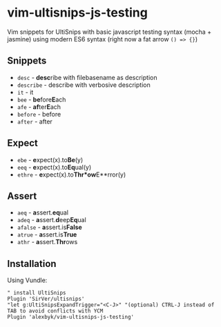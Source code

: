 # vim-ultisnips-js-testing
Vim snippets for UltiSnips with basic javascript testing syntax (mocha + jasmine) using modern ES6 syntax (right now a fat arrow `() => {}`)

## Snippets
* `desc` - **desc**ribe with filebasename as description
* `describe` - describe with verbosive description
* `it` - it
* `bee` - **be**fore**E**ach
* `afe` - **af**ter**E**ach
* `before` - before
* `after` - after

## Expect

* `ebe` - **e**xpect(x).to**Be**(y)
* `eeq` - **e**xpect(x).to**Eq**ual(y)
* `ethre` - **e**xpect(x).to**Thr*ow**E**rror(y)

## Assert
* `aeq` - **a**ssert.**eq**ual
* `adeq` - **a**ssert.**d**eep**Eq**ual
* `afalse` - **a**ssert.is**False**
* `atrue` - **a**ssert.is**True**
* `athr` - **a**ssert.**Thr**ows

## Installation
Using Vundle:
```
" install UltiSnips
Plugin 'SirVer/ultisnips'
"let g:UltiSnipsExpandTrigger="<C-J>" "(optional) CTRL-J instead of TAB to avoid conflicts with YCM
Plugin 'alexbyk/vim-ultisnips-js-testing'
```
